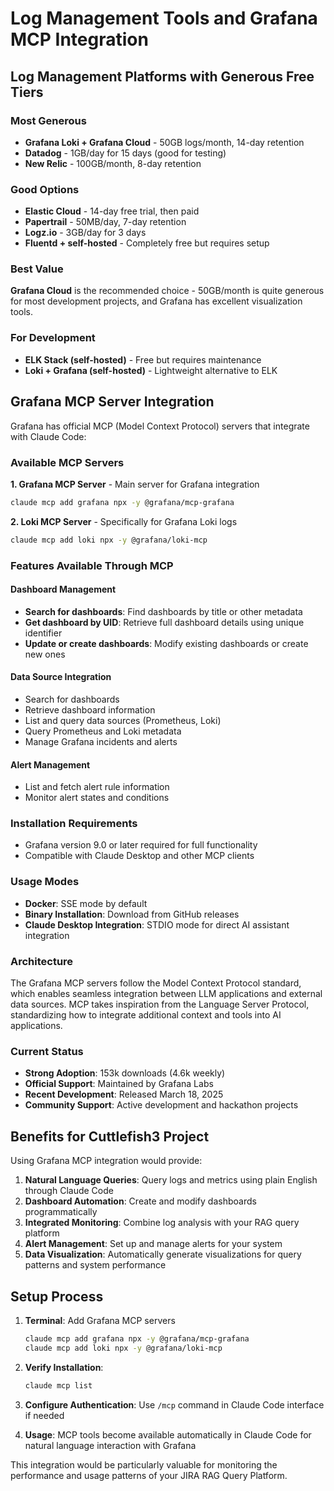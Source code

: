 # Log Management Tools and Grafana MCP Integration

## Log Management Platforms with Generous Free Tiers

### Most Generous
- **Grafana Loki + Grafana Cloud** - 50GB logs/month, 14-day retention
- **Datadog** - 1GB/day for 15 days (good for testing)
- **New Relic** - 100GB/month, 8-day retention

### Good Options
- **Elastic Cloud** - 14-day free trial, then paid
- **Papertrail** - 50MB/day, 7-day retention  
- **Logz.io** - 3GB/day for 3 days
- **Fluentd + self-hosted** - Completely free but requires setup

### Best Value
**Grafana Cloud** is the recommended choice - 50GB/month is quite generous for most development projects, and Grafana has excellent visualization tools.

### For Development
- **ELK Stack (self-hosted)** - Free but requires maintenance
- **Loki + Grafana (self-hosted)** - Lightweight alternative to ELK

## Grafana MCP Server Integration

Grafana has official MCP (Model Context Protocol) servers that integrate with Claude Code:

### Available MCP Servers

**1. Grafana MCP Server** - Main server for Grafana integration
```bash
claude mcp add grafana npx -y @grafana/mcp-grafana
```

**2. Loki MCP Server** - Specifically for Grafana Loki logs
```bash  
claude mcp add loki npx -y @grafana/loki-mcp
```

### Features Available Through MCP

#### Dashboard Management
- **Search for dashboards**: Find dashboards by title or other metadata
- **Get dashboard by UID**: Retrieve full dashboard details using unique identifier
- **Update or create dashboards**: Modify existing dashboards or create new ones

#### Data Source Integration
- Search for dashboards
- Retrieve dashboard information
- List and query data sources (Prometheus, Loki)
- Query Prometheus and Loki metadata
- Manage Grafana incidents and alerts

#### Alert Management
- List and fetch alert rule information
- Monitor alert states and conditions

### Installation Requirements
- Grafana version 9.0 or later required for full functionality
- Compatible with Claude Desktop and other MCP clients

### Usage Modes
- **Docker**: SSE mode by default
- **Binary Installation**: Download from GitHub releases
- **Claude Desktop Integration**: STDIO mode for direct AI assistant integration

### Architecture
The Grafana MCP servers follow the Model Context Protocol standard, which enables seamless integration between LLM applications and external data sources. MCP takes inspiration from the Language Server Protocol, standardizing how to integrate additional context and tools into AI applications.

### Current Status
- **Strong Adoption**: 153k downloads (4.6k weekly)
- **Official Support**: Maintained by Grafana Labs
- **Recent Development**: Released March 18, 2025
- **Community Support**: Active development and hackathon projects

## Benefits for Cuttlefish3 Project

Using Grafana MCP integration would provide:

1. **Natural Language Queries**: Query logs and metrics using plain English through Claude Code
2. **Dashboard Automation**: Create and modify dashboards programmatically
3. **Integrated Monitoring**: Combine log analysis with your RAG query platform
4. **Alert Management**: Set up and manage alerts for your system
5. **Data Visualization**: Automatically generate visualizations for query patterns and system performance

## Setup Process

1. **Terminal**: Add Grafana MCP servers
   ```bash
   claude mcp add grafana npx -y @grafana/mcp-grafana
   claude mcp add loki npx -y @grafana/loki-mcp
   ```

2. **Verify Installation**:
   ```bash
   claude mcp list
   ```

3. **Configure Authentication**: Use `/mcp` command in Claude Code interface if needed

4. **Usage**: MCP tools become available automatically in Claude Code for natural language interaction with Grafana

This integration would be particularly valuable for monitoring the performance and usage patterns of your JIRA RAG Query Platform.